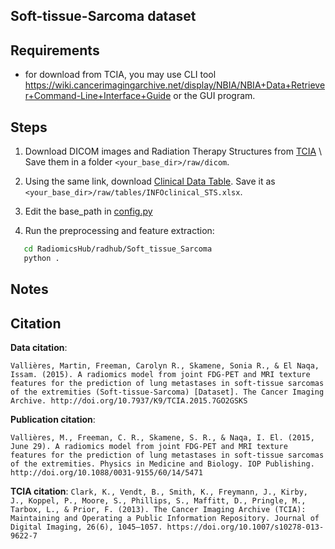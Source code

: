 ## Soft-tissue-Sarcoma dataset

## Requirements

- for download from TCIA, you may use CLI tool https://wiki.cancerimagingarchive.net/display/NBIA/NBIA+Data+Retriever+Command-Line+Interface+Guide or the GUI program.

## Steps

1. Download DICOM images and Radiation Therapy Structures from [TCIA](https://wiki.cancerimagingarchive.net/pages/viewpage.action?pageId=21266533) \\
   Save them in a folder `<your_base_dir>/raw/dicom`.

2. Using the same link, download [Clinical Data Table](https://wiki.cancerimagingarchive.net/download/attachments/21266533/INFOclinical_STS.xlsx?version=1&modificationDate=1452628070860&api=v2). Save it as `<your_base_dir>/raw/tables/INFOclinical_STS.xlsx`.

3. Edit the base_path in [config.py](config.py)

4. Run the preprocessing and feature extraction:

```bash
   cd RadiomicsHub/radhub/Soft_tissue_Sarcoma
   python .
```

## Notes

## Citation

**Data citation**:

`Vallières, Martin, Freeman, Carolyn R., Skamene, Sonia R., & El Naqa, Issam. (2015). A radiomics model from joint FDG-PET and MRI texture features for the prediction of lung metastases in soft-tissue sarcomas of the extremities (Soft-tissue-Sarcoma) [Dataset]. The Cancer Imaging Archive. http://doi.org/10.7937/K9/TCIA.2015.7GO2GSKS`

**Publication citation**:

`Vallières, M., Freeman, C. R., Skamene, S. R., & Naqa, I. El. (2015, June 29). A radiomics model from joint FDG-PET and MRI texture features for the prediction of lung metastases in soft-tissue sarcomas of the extremities. Physics in Medicine and Biology. IOP Publishing. http://doi.org/10.1088/0031-9155/60/14/5471`

**TCIA citation**:
`Clark, K., Vendt, B., Smith, K., Freymann, J., Kirby, J., Koppel, P., Moore, S., Phillips, S., Maffitt, D., Pringle, M., Tarbox, L., & Prior, F. (2013). The Cancer Imaging Archive (TCIA): Maintaining and Operating a Public Information Repository. Journal of Digital Imaging, 26(6), 1045–1057. https://doi.org/10.1007/s10278-013-9622-7`
